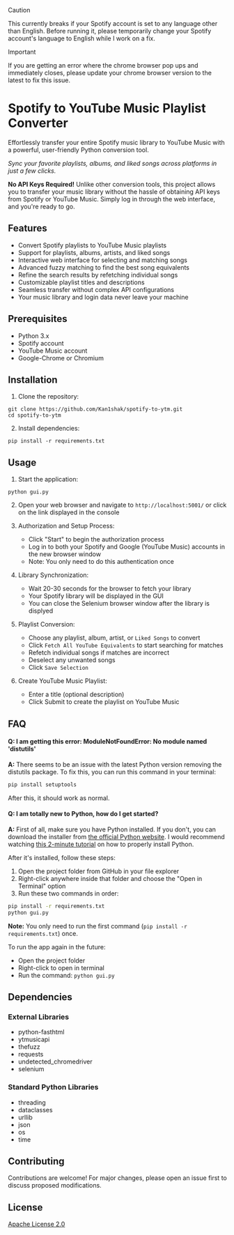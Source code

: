> [!CAUTION]
> This currently breaks if your Spotify account is set to any language other than English. Before running it, please temporarily change your Spotify account's language to English while I work on a fix.

> [!IMPORTANT]  
> If you are getting an error where the chrome browser pop ups and immediately closes, please update your chrome browser version to the latest to fix this issue.

# Spotify to YouTube Music Playlist Converter

Effortlessly transfer your entire Spotify music library to YouTube Music with a powerful, user-friendly Python conversion tool.

*Sync your favorite playlists, albums, and liked songs across platforms in just a few clicks.*

**No API Keys Required!** Unlike other conversion tools, this project allows you to transfer your music library without the hassle of obtaining API keys from Spotify or YouTube Music. Simply log in through the web interface, and you're ready to go.

## Features

- Convert Spotify playlists to YouTube Music playlists
- Support for playlists, albums, artists, and liked songs
- Interactive web interface for selecting and matching songs
- Advanced fuzzy matching to find the best song equivalents
- Refine the search results by refetching individual songs
- Customizable playlist titles and descriptions
- Seamless transfer without complex API configurations
- Your music library and login data never leave your machine

## Prerequisites

- Python 3.x
- Spotify account
- YouTube Music account
- Google-Chrome or Chromium

## Installation

1. Clone the repository:

```shell
git clone https://github.com/Kan1shak/spotify-to-ytm.git
cd spotify-to-ytm
```

2. Install dependencies:

```shell
pip install -r requirements.txt
```

## Usage

1. Start the application:

```shell
python gui.py
```

2. Open your web browser and navigate to `http://localhost:5001/` or click on the link displayed in the console

3. Authorization and Setup Process:
   - Click "Start" to begin the authorization process
   - Log in to both your Spotify and Google (YouTube Music) accounts in the new browser window
   - Note: You only need to do this authentication once

4. Library Synchronization:
   - Wait 20-30 seconds for the browser to fetch your library
   - Your Spotify library will be displayed in the GUI
   - You can close the Selenium browser window after the library is displyed

5. Playlist Conversion:
   - Choose any playlist, album, artist, or `Liked Songs` to convert
   - Click `Fetch All YouTube Equivalents` to start searching for matches
   - Refetch individual songs if matches are incorrect
   - Deselect any unwanted songs
   - Click `Save Selection`

6. Create YouTube Music Playlist:
   - Enter a title (optional description)
   - Click Submit to create the playlist on YouTube Music

## FAQ

#### Q: I am getting this error: ModuleNotFoundError: No module named 'distutils'
**A:** There seems to be an issue with the latest Python version removing the distutils package. To fix this, you can run this command in your terminal:

```bash
pip install setuptools
```

After this, it should work as normal.

#### Q: I am totally new to Python, how do I get started?
**A:** First of all, make sure you have Python installed. If you don't, you can download the installer from [the official Python website](https://www.python.org/downloads/release/python-3127/). I would recommend watching [this 2-minute tutorial](https://www.youtube.com/watch?v=vXbEju8Fo3c) on how to properly install Python.

After it's installed, follow these steps:

1. Open the project folder from GitHub in your file explorer
2. Right-click anywhere inside that folder and choose the "Open in Terminal" option
3. Run these two commands in order:

```bash
pip install -r requirements.txt
python gui.py
```

**Note:** You only need to run the first command (`pip install -r requirements.txt`) once.

To run the app again in the future:
- Open the project folder
- Right-click to open in terminal
- Run the command: `python gui.py`


## Dependencies

### External Libraries
- python-fasthtml
- ytmusicapi
- thefuzz
- requests
- undetected_chromedriver
- selenium

### Standard Python Libraries
- threading
- dataclasses
- urllib
- json
- os
- time

## Contributing

Contributions are welcome! For major changes, please open an issue first to discuss proposed modifications.

## License

[Apache License 2.0](https://www.apache.org/licenses/LICENSE-2.0)
